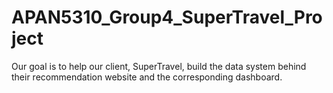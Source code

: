 # APAN5310_Group4_SuperTravel_Project
Our goal is to help our client, SuperTravel, build the data system behind their recommendation website and the corresponding dashboard. 
